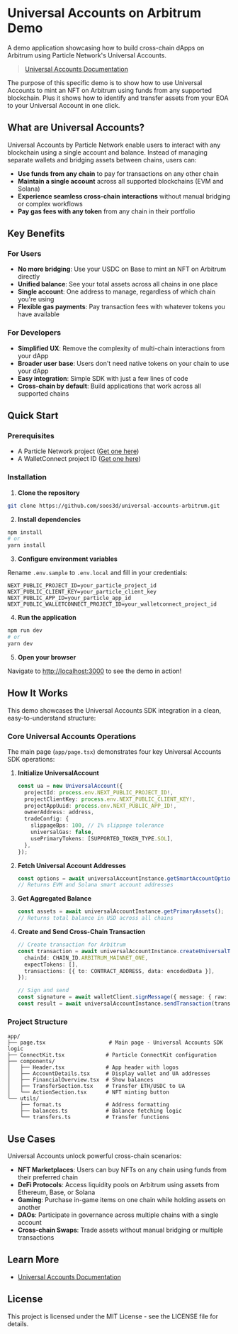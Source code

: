 # Universal Accounts on Arbitrum Demo

A demo application showcasing how to build cross-chain dApps on Arbitrum using Particle Network's Universal Accounts.

> [Universal Accounts Documentation](https://developers.particle.network/universal-accounts/cha/overview)

The purpose of this specific demo is to show how to use Universal Accounts to mint an NFT on Arbitrum using funds from any supported blockchain. Plus it shows how to identify and transfer assets from your EOA to your Universal Account in one click.

## What are Universal Accounts?

Universal Accounts by Particle Network enable users to interact with any blockchain using a single account and balance. Instead of managing separate wallets and bridging assets between chains, users can:

- **Use funds from any chain** to pay for transactions on any other chain
- **Maintain a single account** across all supported blockchains (EVM and Solana)
- **Experience seamless cross-chain interactions** without manual bridging or complex workflows
- **Pay gas fees with any token** from any chain in their portfolio

## Key Benefits

### For Users
- **No more bridging**: Use your USDC on Base to mint an NFT on Arbitrum directly 
- **Unified balance**: See your total assets across all chains in one place
- **Single account**: One address to manage, regardless of which chain you're using
- **Flexible gas payments**: Pay transaction fees with whatever tokens you have available

### For Developers
- **Simplified UX**: Remove the complexity of multi-chain interactions from your dApp
- **Broader user base**: Users don't need native tokens on your chain to use your dApp
- **Easy integration**: Simple SDK with just a few lines of code
- **Cross-chain by default**: Build applications that work across all supported chains


## Quick Start

### Prerequisites

- A Particle Network project ([Get one here](https://dashboard.particle.network))
- A WalletConnect project ID ([Get one here](https://cloud.reown.com))

### Installation

1. **Clone the repository**

```bash
git clone https://github.com/soos3d/universal-accounts-arbitrum.git
```

2. **Install dependencies**

```bash
npm install
# or
yarn install
```

3. **Configure environment variables**

Rename `.env.sample` to `.env.local` and fill in your credentials:

```env
NEXT_PUBLIC_PROJECT_ID=your_particle_project_id
NEXT_PUBLIC_CLIENT_KEY=your_particle_client_key
NEXT_PUBLIC_APP_ID=your_particle_app_id
NEXT_PUBLIC_WALLETCONNECT_PROJECT_ID=your_walletconnect_project_id
```

4. **Run the application**

```bash
npm run dev
# or
yarn dev
```

5. **Open your browser**

Navigate to [http://localhost:3000](http://localhost:3000) to see the demo in action!

## How It Works

This demo showcases the Universal Accounts SDK integration in a clean, easy-to-understand structure:

### Core Universal Accounts Operations

The main page (`app/page.tsx`) demonstrates four key Universal Accounts SDK operations:

1. **Initialize UniversalAccount**
   ```typescript
   const ua = new UniversalAccount({
     projectId: process.env.NEXT_PUBLIC_PROJECT_ID!,
     projectClientKey: process.env.NEXT_PUBLIC_CLIENT_KEY!,
     projectAppUuid: process.env.NEXT_PUBLIC_APP_ID!,
     ownerAddress: address,
     tradeConfig: {
       slippageBps: 100, // 1% slippage tolerance
       universalGas: false,
       usePrimaryTokens: [SUPPORTED_TOKEN_TYPE.SOL],
     },
   });
   ```

2. **Fetch Universal Account Addresses**
   ```typescript
   const options = await universalAccountInstance.getSmartAccountOptions();
   // Returns EVM and Solana smart account addresses
   ```

3. **Get Aggregated Balance**
   ```typescript
   const assets = await universalAccountInstance.getPrimaryAssets();
   // Returns total balance in USD across all chains
   ```

4. **Create and Send Cross-Chain Transaction**
   ```typescript
   // Create transaction for Arbitrum
   const transaction = await universalAccountInstance.createUniversalTransaction({
     chainId: CHAIN_ID.ARBITRUM_MAINNET_ONE,
     expectTokens: [],
     transactions: [{ to: CONTRACT_ADDRESS, data: encodedData }],
   });
   
   // Sign and send
   const signature = await walletClient.signMessage({ message: { raw: transaction.rootHash } });
   const result = await universalAccountInstance.sendTransaction(transaction, signature);
   ```

### Project Structure

```
app/
├── page.tsx                    # Main page - Universal Accounts SDK logic
├── ConnectKit.tsx             # Particle ConnectKit configuration
├── components/
│   ├── Header.tsx             # App header with logos
│   ├── AccountDetails.tsx     # Display wallet and UA addresses
│   ├── FinancialOverview.tsx  # Show balances
│   ├── TransferSection.tsx    # Transfer ETH/USDC to UA
│   └── ActionSection.tsx      # NFT minting button
└── utils/
    ├── format.ts              # Address formatting
    ├── balances.ts            # Balance fetching logic
    └── transfers.ts           # Transfer functions
```

## Use Cases

Universal Accounts unlock powerful cross-chain scenarios:

- **NFT Marketplaces**: Users can buy NFTs on any chain using funds from their preferred chain
- **DeFi Protocols**: Access liquidity pools on Arbitrum using assets from Ethereum, Base, or Solana
- **Gaming**: Purchase in-game items on one chain while holding assets on another
- **DAOs**: Participate in governance across multiple chains with a single account
- **Cross-chain Swaps**: Trade assets without manual bridging or multiple transactions

## Learn More

- [Universal Accounts Documentation](https://developers.particle.network/universal-accounts/cha/overview)

## License

This project is licensed under the MIT License - see the LICENSE file for details.
